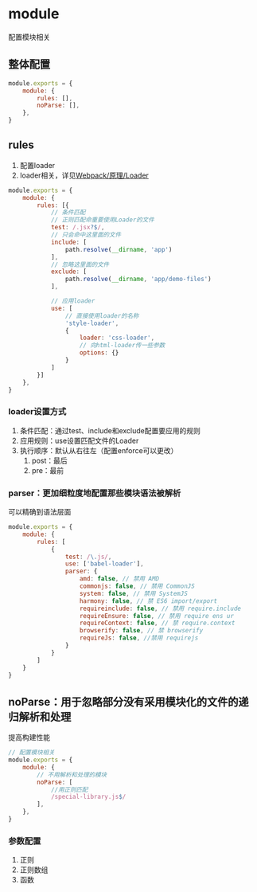 # module

配置模块相关

## 整体配置

```js
module.exports = {
    module: {
        rules: [],
        noParse: [],
    },
}
```

## rules

1. 配置loader
2. loader相关，详见[Webpack/原理/Loader](../04-原理/02-Loader.md)

```js
module.exports = {
    module: {
        rules: [{
            // 条件匹配
            // 正则匹配命重要使用Loader的文件
            test: /.jsx?$/,
            // 只会命中这里面的文件
            include: [
                path.resolve(__dirname, 'app')
            ],
            // 忽略这里面的文件
            exclude: [
                path.resolve(__dirname, 'app/demo-files')
            ],

            // 应用loader
            use: [
                // 直接使用loader的名称
                'style-loader',
                {
                    loader: 'css-loader',
                    // 向html-loader传一些参数
                    options: {}
                }
            ]
        }]
    },
}
```

### loader设置方式

1. 条件匹配：通过test、include和exclude配置要应用的规则
2. 应用规则：use设置匹配文件的Loader
3. 执行顺序：默认从右往左（配置enforce可以更改）
   1. post：最后
   2. pre：最前

### parser：更加细粒度地配置那些模块语法被解析

可以精确到语法层面

```js
module.exports = {
    module: {
        rules: [
            {
                test: /\.js/,
                use: ['babel-loader'],
                parser: {
                    amd: false, // 禁用 AMD
                    commonjs: false, // 禁用 CommonJS
                    system: false, // 禁用 SystemJS
                    harmony: false, // 禁 ES6 import/export
                    requireinclude: false, // 禁用 require.include
                    requireEnsure: false, // 禁用 require ens ur
                    requireContext: false, // 禁 require.context
                    browserify: false, // 禁 browserify
                    requireJs: false, //禁用 requirejs
                }
            }
        ]
    }
}
```

## noParse：用于忽略部分没有采用模块化的文件的递归解析和处理

提高构建性能

```js
// 配置模块相关
module.exports = {
    module: {
        // 不用解析和处理的模块
        noParse: [
            //用正则匹配
            /special-library.js$/
        ],
    },
}
```

### 参数配置

1. 正则
2. 正则数组
3. 函数
